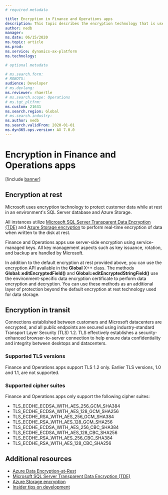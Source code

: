 ```yaml
---
# required metadata

title: Encryption in Finance and Operations apps
description: This topic describes the encryption technology that is used to protect customer data while at rest in an environment's SQL Server database and Azure Storage.
author: nedb
manager: 
ms.date: 06/15/2020
ms.topic: article
ms.prod: 
ms.service: dynamics-ax-platform
ms.technology: 

# optional metadata

# ms.search.form: 
# ROBOTS: 
audience: Developer
# ms.devlang: 
ms.reviewer: rhaertle
# ms.search.scope: Operations
# ms.tgt_pltfrm: 
ms.custom: 21631
ms.search.region: Global
# ms.search.industry: 
ms.author: nedb
ms.search.validFrom: 2020-01-01
ms.dyn365.ops.version: AX 7.0.0
---
```


# Encryption in Finance and Operations apps

[!include [banner](../includes/banner.md)]

## Encryption at rest

Microsoft uses encryption technology to protect customer data while at rest in an environment's SQL Server database and Azure Storage.

All instances utilize [Microsoft SQL Server Transparent Data Encryption (TDE)](https://docs.microsoft.com/sql/relational-databases/security/encryption/transparent-data-encryption) and [Azure Storage encryption](https://docs.microsoft.com/azure/storage/common/storage-service-encryption) to perform real-time encryption of data when written to the disk at rest. 

Finance and Operations apps use server-side encryption using service-managed keys. All key management aspects such as key issuance, rotation, and backup are handled by Microsoft.

In addition to the default encryption at rest provided above, you can use the encryption API available in the **Global** X++ class. The methods **Global::editEncryptedField()** and **Global::editEncryptedStringField()** use the environment-specific data encryption certificate to perform data encryption and decryption. You can use these methods as an additional layer of protection beyond the default encryption at rest technology used for data storage.

## Encryption in transit

Connections established between customers and Microsoft datacenters are encrypted, and all public endpoints are secured using industry-standard Transport Layer Security (TLS) 1.2. TLS effectively establishes a security-enhanced browser-to-server connection to help ensure data confidentiality and integrity between desktops and datacenters. 

### Supported TLS versions

Finance and Operations apps support TLS 1.2 only. Earlier TLS versions, 1.0 and 1.1, are not supported.

### Supported cipher suites

Finance and Operations apps only support the following cipher suites:

* TLS_ECDHE_ECDSA_WITH_AES_256_GCM_SHA384
* TLS_ECDHE_ECDSA_WITH_AES_128_GCM_SHA256
* TLS_ECDHE_RSA_WITH_AES_256_GCM_SHA384
* TLS_ECDHE_RSA_WITH_AES_128_GCM_SHA256
* TLS_ECDHE_ECDSA_WITH_AES_256_CBC_SHA384
* TLS_ECDHE_ECDSA_WITH_AES_128_CBC_SHA256
* TLS_ECDHE_RSA_WITH_AES_256_CBC_SHA384
* TLS_ECDHE_RSA_WITH_AES_128_CBC_SHA256

## Additional resources

* [Azure Data Encryption-at-Rest](https://docs.microsoft.com/azure/security/fundamentals/encryption-atrest)
* [Microsoft SQL Server Transparent Data Encryption (TDE)](https://docs.microsoft.com/sql/relational-databases/security/encryption/transparent-data-encryption)
* [Azure Storage encryption](https://docs.microsoft.com/azure/storage/common/storage-service-encryption)
* [Insider tips on development](https://community.dynamics.com/ax/b/newdynamicsax)
